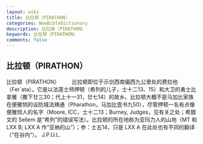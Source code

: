```yaml
---
layout: wiki
title: 比拉顿（PIRATHON）
categories: NewBibleDictionary
description: 比拉顿（PIRATHON）
keywords: 比拉顿（PIRATHON）
comments: false
---
```


## 比拉顿（PIRATHON）



比拉顿（PIRATHON）
　　比拉顿即位于示剑西南偏西九公里处的费拉他（Fer`ata）。它是以法莲士师押顿（希列的儿子，士十二13、15）和大卫的勇士比拿雅（撒下廿三30；代上十一31，廿七14）的故乡。比拉顿大概不是马加比家族在便雅悯的设防城法辣通（Pharathon，马加比壹书九50），尽管押顿一名有点像便雅悯人的名字（Moore, ICC，士十二13；Burney, Judges，见有关之处；希腊文的 Sellem 是“希列”的错误写法）。比拉顿的所在地称为亚玛力人的山地（MT
和 LXX B; LXX A 作“亚衲的山”）；参：士五14，只是 LXX A 在此处也有不同的翻译（“在谷内”）。
J.P.U.L.




